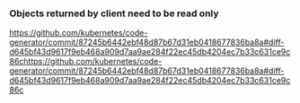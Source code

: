 ### Objects returned by client need to be read only
https://github.com/kubernetes/code-generator/commit/87245b6442ebf48d87b67d31eb0418677836ba8a#diff-d645bf43d9617f9eb468a909d7aa9ae284f22ec45db4204ec7b33c631ce9c86chttps://github.com/kubernetes/code-generator/commit/87245b6442ebf48d87b67d31eb0418677836ba8a#diff-d645bf43d9617f9eb468a909d7aa9ae284f22ec45db4204ec7b33c631ce9c86c